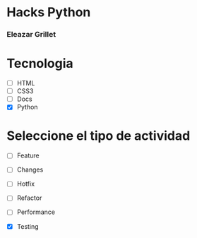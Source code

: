 # Hacks Python
### Eleazar Grillet

# Tecnologia
- [ ] HTML
- [ ] CSS3 
- [ ] Docs
- [x] Python

# Seleccione el tipo de actividad
- [ ] Feature
- [ ] Changes
- [ ] Hotfix
- [ ] Refactor
- [ ] Performance
- [x] Testing


